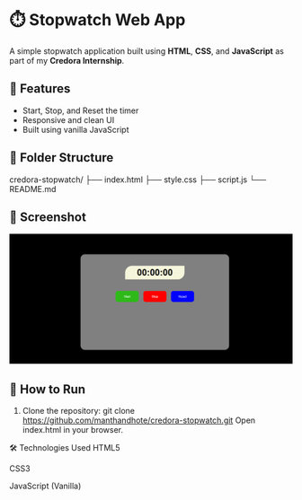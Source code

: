 # ⏱️ Stopwatch Web App

A simple stopwatch application built using **HTML**, **CSS**, and **JavaScript** as part of my **Credora Internship**.

## 🚀 Features
- Start, Stop, and Reset the timer
- Responsive and clean UI
- Built using vanilla JavaScript

## 📂 Folder Structure
credora-stopwatch/
├── index.html
├── style.css
├── script.js
└── README.md


## 📸 Screenshot
![Stopwatch Screenshot](screenshot.png)

## 🔧 How to Run
1. Clone the repository:
git clone https://github.com/manthandhote/credora-stopwatch.git
Open index.html in your browser.

🛠️ Technologies Used
HTML5

CSS3

JavaScript (Vanilla)
